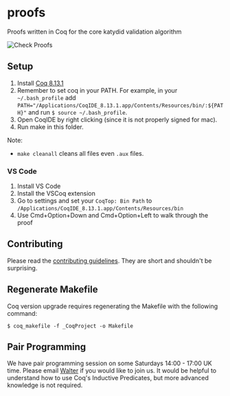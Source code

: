 # proofs
Proofs written in Coq for the core katydid validation algorithm

![Check Proofs](https://github.com/katydid/proofs/workflows/Check%20Proofs/badge.svg)

## Setup

1. Install [Coq 8.13.1](https://github.com/coq/coq/releases/tag/V8.13.1)
2. Remember to set coq in your PATH. For example, in your `~/.bash_profile` add `PATH="/Applications/CoqIDE_8.13.1.app/Contents/Resources/bin/:${PATH}"` and run `$ source ~/.bash_profile`.
3. Open CoqIDE by right clicking (since it is not properly signed for mac).
4. Run make in this folder.

Note:

 - `make cleanall` cleans all files even `.aux` files.

### VS Code

1. Install VS Code
2. Install the VSCoq extension
3. Go to settings and set your `CoqTop: Bin Path` to `/Applications/CoqIDE_8.13.1.app/Contents/Resources/bin`
4. Use Cmd+Option+Down and Cmd+Option+Left to walk through the proof

## Contributing

Please read the [contributing guidelines](https://github.com/awalterschulze/regex-reexamined-coq/blob/master/CONTRIBUTING.md).  They are short and shouldn't be surprising.

## Regenerate Makefile

Coq version upgrade requires regenerating the Makefile with the following command:

```
$ coq_makefile -f _CoqProject -o Makefile
```

## Pair Programming

We have pair programming session on some Saturdays 14:00 - 17:00 UK time.
Please email [Walter](https://github.com/awalterschulze) if you would like to join us.
It would be helpful to understand how to use Coq's Inductive Predicates, but more advanced knowledge is not required.

